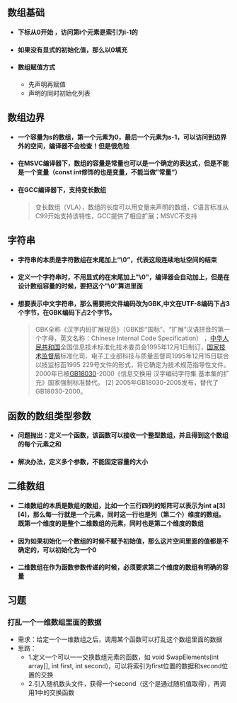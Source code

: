 ## 数组基础

- #### 下标从0开始  ，访问第i个元素是索引为i-1的

- #### 如果没有显式的初始化值，那么以0填充

- #### 数组赋值方式

  - 先声明再赋值
  - 声明的同时初始化列表



## 数组边界

- #### 一个容量为s的数组，第一个元素为0，最后一个元素为s-1，可以访问到边界外的空间，编译器不会检查！但是很危险

- #### 在MSVC编译器下，数组的容量是常量也可以是一个确定的表达式，但是不能是一个变量（const int修饰的也是变量，不能当做”常量“）

- #### 在GCC编译器下，支持变长数组

  > 变长数组（VLA），数组的长度可以用变量来声明的数组，C语言标准从C99开始支持该特性，GCC提供了相应扩展；MSVC不支持



## 字符串

- #### 字符串的本质是字符数组在末尾加上“\0”，代表这段连续地址空间的结束

- #### 定义一个字符串时，不用显式的在末尾加上"\0"，编译器会自动加上，但是在设计数组容量的时候，要把这个"\0"算进里面

- #### 想要表示中文字符串，那么需要把文件编码改为GBK,中文在UTF-8编码下占3个字节，在GBK编码下占2个字节。

  > GBK全称《汉字内码扩展规范》（GBK即“国标”、“扩展”汉语拼音的第一个字母，英文名称：Chinese Internal Code Specification） ，[中华人民共和国](https://baike.baidu.com/item/中华人民共和国/106554)全国信息技术标准化技术委员会1995年12月1日制订，[国家技术监督局](https://baike.baidu.com/item/国家技术监督局/8963422)标准化司、电子工业部科技与质量监督司1995年12月15日联合以技监标函1995 229号文件的形式，将它确定为技术规范指导性文件。2000年已被[GB18030](https://baike.baidu.com/item/GB18030/3204518)-2000《信息交换用 汉字编码字符集 基本集的扩充》国家强制标准替代。 [2] 2005年GB18030-2005发布，替代了GB18030-2000。



## 函数的数组类型参数

- #### 问题抛出：定义一个函数，该函数可以接收一个整型数组，并且得到这个数组的每个元素之和

- #### 解决办法，定义多个参数，不能固定容量的大小



## 二维数组

- #### 二维数组的本质是数组的数组，比如一个三行四列的矩阵可以表示为int a\[3][4]，那么每一行就是一个元素，同时这一行也是列（第二个）维度的数组。既第一个维度的是整个二维数组的元素，同时也是第二个维度的数组

- #### 因为如果初始化一个数组的时候不赋予初始值，那么这片空间里面的值都是不确定的，可以初始化为一个0

- #### 二维数组在作为函数参数传递的时候，必须要求第二个维度的数组有明确的容量

  
  
  

## 习题

 ### 打乱一个一维数组里面的数据

- 需求：给定一个一维数组之后，调用某个函数可以打乱这个数组里面的数据
- 思路：
  - 1.定义一个可以一一交换数组元素的函数，如 void SwapElements(int array[], int first, int second)，可以将索引为first位置的数据和second位置的交换
  - 2.引入随机数头文件，获得一个second（这个是通过随机值取得），再调用1中的交换函数



   

